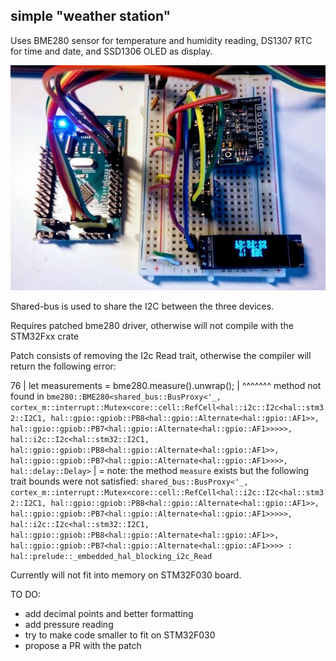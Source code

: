 ## simple "weather station"

Uses BME280 sensor for temperature and humidity reading, 
DS1307 RTC for time and date, and SSD1306 OLED as display. 

![](weatherstation.jpg)

Shared-bus is used to share the I2C between the three devices.

Requires patched bme280 driver, otherwise will not compile with the STM32Fxx crate

Patch consists of removing the I2c Read trait, otherwise the compiler will return the following error: 

76 |             let measurements = bme280.measure().unwrap();
   |                                       ^^^^^^^ method not found in `bme280::BME280<shared_bus::BusProxy<'_, cortex_m::interrupt::Mutex<core::cell::RefCell<hal::i2c::I2c<hal::stm32::I2C1, hal::gpio::gpiob::PB8<hal::gpio::Alternate<hal::gpio::AF1>>, hal::gpio::gpiob::PB7<hal::gpio::Alternate<hal::gpio::AF1>>>>>, hal::i2c::I2c<hal::stm32::I2C1, hal::gpio::gpiob::PB8<hal::gpio::Alternate<hal::gpio::AF1>>, hal::gpio::gpiob::PB7<hal::gpio::Alternate<hal::gpio::AF1>>>>, hal::delay::Delay>`
   |
   = note: the method `measure` exists but the following trait bounds were not satisfied:
           `shared_bus::BusProxy<'_, cortex_m::interrupt::Mutex<core::cell::RefCell<hal::i2c::I2c<hal::stm32::I2C1, hal::gpio::gpiob::PB8<hal::gpio::Alternate<hal::gpio::AF1>>, hal::gpio::gpiob::PB7<hal::gpio::Alternate<hal::gpio::AF1>>>>>, hal::i2c::I2c<hal::stm32::I2C1, hal::gpio::gpiob::PB8<hal::gpio::Alternate<hal::gpio::AF1>>, hal::gpio::gpiob::PB7<hal::gpio::Alternate<hal::gpio::AF1>>>> : hal::prelude::_embedded_hal_blocking_i2c_Read`


Currently will not fit into memory on STM32F030 board.

TO DO:

* add decimal points and better formatting
* add pressure reading
* try to make code smaller to fit on STM32F030
* propose a PR with the patch